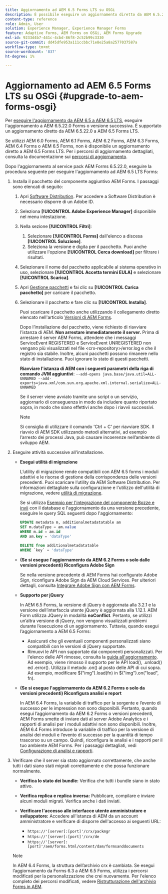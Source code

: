 ```yaml
---
title: Aggiornamento ad AEM 6.5 Forms LTS su OSGi
description: È possibile eseguire un aggiornamento diretto da AEM 6.5.22.0 Forms a AEM 6.5 Forms LTS.
content-type: reference
role: Admin, User
solution: Experience Manager, Experience Manager Forms
feature: Adaptive Forms, AEM Forms on OSGi, AEM Forms Upgrade
exl-id: 9233d4b7-441c-4cbd-86f8-2c52b99c3330
source-git-commit: dd45dfe953a111ccbbc71e8e25a8a2577037587a
workflow-type: tm+mt
source-wordcount: '837'
ht-degree: 1%

---
```


# Aggiornamento ad AEM 6.5 Forms LTS su OSGi {#upgrade-to-aem-forms-osgi}

Per [eseguire l&#39;aggiornamento da AEM 6.5 a AEM 6.5 LTS](/help/sites-deploying/upgrade.md), eseguire l&#39;aggiornamento a AEM 6.5.22.0 Forms o versione successiva. È supportato un aggiornamento diretto da AEM 6.5.22.0 a AEM 6.5 Forms LTS.

Se utilizzi AEM 6.0 Forms, AEM 6.1 Forms, AEM 6.2 Forms, AEM 6.3 Forms, AEM 6.4 Forms o AEM 6.5 Forms, non è disponibile un aggiornamento diretto a AEM 6.5 Forms LTS. Per i percorsi di aggiornamento dettagliati, consulta la documentazione sui [percorsi di aggiornamento](/help/forms/using/upgrade.md).

Dopo l&#39;aggiornamento al service pack AEM Forms 6.5.22.0, eseguire la procedura seguente per eseguire l&#39;aggiornamento ad AEM 6.5 LTS Forms:

1. Installa il pacchetto del componente aggiuntivo AEM Forms. I passaggi sono elencati di seguito:

   1. Apri [Software Distribution](https://experience.adobe.com/downloads). Per accedere a Software Distribution è necessario disporre di un Adobe ID.
   1. Seleziona **[!UICONTROL Adobe Experience Manager]** disponibile nel menu intestazione.
   1. Nella sezione **[!UICONTROL Filtri]**:
      1. Selezionare **[!UICONTROL Forms]** dall&#39;elenco a discesa **[!UICONTROL Soluzione]**.
      1. Seleziona la versione e digita per il pacchetto. Puoi anche utilizzare l&#39;opzione **[!UICONTROL Cerca download]** per filtrare i risultati.
   1. Selezionare il nome del pacchetto applicabile al sistema operativo in uso, selezionare **[!UICONTROL Accetta termini EULA]** e selezionare **[!UICONTROL Scarica]**.
   1. Apri [Gestione pacchetti](/help/sites-administering/package-manager.md) e fai clic su **[!UICONTROL Carica pacchetto]** per caricare il pacchetto.
   1. Selezionare il pacchetto e fare clic su **[!UICONTROL Installa]**.

      Puoi scaricare il pacchetto anche utilizzando il collegamento diretto elencato nell&#39;articolo [Versioni di AEM Forms](https://experienceleague.adobe.com/it/docs/experience-manager-release-information/aem-release-updates/forms-updates/aem-forms-releases).

      Dopo l’installazione del pacchetto, viene richiesto di riavviare l’istanza di AEM. **Non arrestare immediatamente il server.** Prima di arrestare il server AEM Forms, attendere che i messaggi ServiceEvent REGISTERED e ServiceEvent UNREGISTERED non vengano più visualizzati nel file &lt;crx-repository>/error.log e che il registro sia stabile. Inoltre, alcuni pacchetti possono rimanere nello stato di installazione. Puoi ignorare lo stato di questi pacchetti.


      **Riavviare l&#39;istanza di AEM con i seguenti parametri della riga di comando JVM aggiuntivi**:
      `--add-opens java.base/java.util=ALL-UNNAMED --add-exports=java.xml/com.sun.org.apache.xml.internal.serialize=ALL-UNNAMED`

      Se il server viene avviato tramite uno script o un servizio, aggiornarlo di conseguenza in modo da includere quanto riportato sopra, in modo che siano effettivi anche dopo i riavvii successivi.

      >[!NOTE]
      >
      > Si consiglia di utilizzare il comando &#39;Ctrl + C&#39; per riavviare SDK. Il riavvio di AEM SDK utilizzando metodi alternativi, ad esempio l’arresto dei processi Java, può causare incoerenze nell’ambiente di sviluppo AEM.

1. Eseguire attività successive all&#39;installazione.

   * **Esegui utilità di migrazione**

     L’utility di migrazione rende compatibili con AEM 6.5 forms i moduli adattivi e le risorse di gestione della corrispondenza delle versioni precedenti. Puoi scaricare l’utility da AEM Software Distribution. Per informazioni dettagliate sulla configurazione e l&#39;utilizzo dell&#39;utilità di migrazione, vedere [utilità di migrazione](../../forms/using/migration-utility.md).

     Se si utilizza [Esempio per l&#39;integrazione del componente Bozze e invii](https://helpx.adobe.com/it/experience-manager/6-3/forms/using/integrate-draft-submission-database.html) con il database e l&#39;aggiornamento da una versione precedente, eseguire le query SQL seguenti dopo l&#39;aggiornamento:

     ```sql
     UPDATE metadata m, additionalmetadatatable am
     SET m.dataType = am.value
     WHERE m.id = am.id
     AND am.key = 'dataType'
     ```

     ```sql
     DELETE from additionalmetadatatable
     WHERE `key` = 'dataType'
     ```

   * **(Se si esegue l&#39;aggiornamento da AEM 6.2 Forms o solo dalle versioni precedenti) Riconfigura Adobe Sign**

     Se nella versione precedente di AEM Forms hai configurato Adobe Sign, riconfigura Adobe Sign da AEM Cloud Services. Per ulteriori dettagli, consulta [Integrare Adobe Sign con AEM Forms](../../forms/using/adobe-sign-integration-adaptive-forms.md).

   * **Supporto per jQuery**

     In AEM 6.5 Forms, la versione di jQuery è aggiornata alla 3.2.1 e la versione dell’interfaccia utente jQuery è aggiornata alla 1.12.1. AEM Form utilizza JQuery in modalità **noConflict**. Pertanto, se utilizzi un’altra versione di jQuery, non vengono visualizzati problemi durante l’esecuzione di un aggiornamento. Tuttavia, quando esegui l’aggiornamento a AEM 6.5 Forms:

      * Assicurati che gli eventuali componenti personalizzati siano compatibili con le versioni di jQuery supportate.
      * Rimuovi le API non supportate dai componenti personalizzati. Per l&#39;elenco delle API rimosse, consulta la [guida all&#39;aggiornamento](https://jquery.com/upgrade-guide/3.0/). Ad esempio, viene rimosso il supporto per le API load(), .unload() ed .error(). Utilizza il metodo .on() al posto delle API di cui sopra. Ad esempio, modificare $(&quot;img&quot;).load(fn) in $(&quot;img&quot;).on(&quot;load&quot;, fn).

   * **(Se si esegue l&#39;aggiornamento da AEM 6.2 Forms o solo da versioni precedenti) Riconfigura analisi e report**

     In AEM 6.4 Forms, la variabile di traffico per la sorgente e l’evento di successo per le impression non sono disponibili. Pertanto, quando esegui l’aggiornamento da AEM 6.2 Forms o versioni precedenti, AEM Forms smette di inviare dati al server Adobe Analytics e i rapporti di analisi per i moduli adattivi non sono disponibili. Inoltre, AEM 6.4 Forms introduce la variabile di traffico per la versione di analisi dei moduli e l’evento di successo per la quantità di tempo trascorso su un campo. Quindi, riconfigura le analisi e i rapporti per il tuo ambiente AEM Forms. Per i passaggi dettagliati, vedi [Configurazione di analisi e rapporti](../../forms/using/configure-analytics-forms-documents.md).

1. Verificare che il server sia stato aggiornato correttamente, che anche tutti i dati siano stati migrati correttamente e che possa funzionare normalmente.

   * **Verifica lo stato dei bundle:** Verifica che tutti i bundle siano in stato attivo.
   * **Verifica replica e replica inversa:** Pubblicare, compilare e inviare alcuni moduli migrati. Verifica anche i dati inviati.
   * **Verificare l&#39;accesso alle interfacce utente amministratore e sviluppatore:** Accedere all&#39;istanza di AEM da un account amministratore e verificare di disporre dell&#39;accesso ai seguenti URL:

      * `https://'[server]:[port]'/crx/packmgr`
      * `https://'[server]:[port]'/crx/de`
      * `https://'[server]:[port]'/aem/forms.html/content/dam/formsanddocuments`

   >[!NOTE]
   >
   >In AEM 6.4 Forms, la struttura dell’archivio crx è cambiata. Se esegui l’aggiornamento da Forms 6.3 a AEM 6.5 Forms, utilizza i percorsi modificati per la personalizzazione che crei nuovamente. Per l&#39;elenco completo dei percorsi modificati, vedere [Ristrutturazione dell&#39;archivio Forms in AEM](https://experienceleague.adobe.com/it/docs/experience-manager-65/content/implementing/deploying/restructuring/forms-repository-restructuring-in-aem-6-5).
